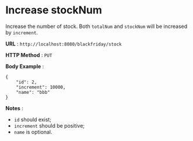 # Increase stockNum

Increase the number of stock. Both `totalNum` and `stockNum` will be increased by `increment`. 

**URL** : `http://localhost:8080/blackfriday/stock`

**HTTP Method** : `PUT`

**Body Example** : 
```
{
    "id": 2,
    "increment": 10000,
    "name": "bbb"
}
```

**Notes** :
* `id` should exist;
* `increment` should be positive;
* `name` is optional.